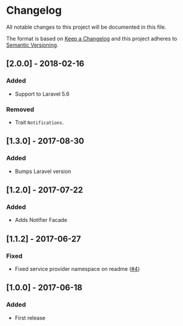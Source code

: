 # Changelog
All notable changes to this project will be documented in this file.

The format is based on [Keep a Changelog](http://keepachangelog.com/)
and this project adheres to [Semantic Versioning](http://semver.org/).

## [2.0.0] - 2018-02-16
### Added
- Support to Laravel 5.6

### Removed
- Trait `Notifications`.

## [1.3.0] - 2017-08-30
### Added
- Bumps Laravel version

## [1.2.0] - 2017-07-22
### Added
- Adds Notifier Facade

## [1.1.2] - 2017-06-27
### Fixed
- Fixed service provider namespace on readme ([#4](https://github.com/nunomaduro/laravel-desktop-notifier/pull/4))

## [1.0.0] - 2017-06-18
### Added
- First release

